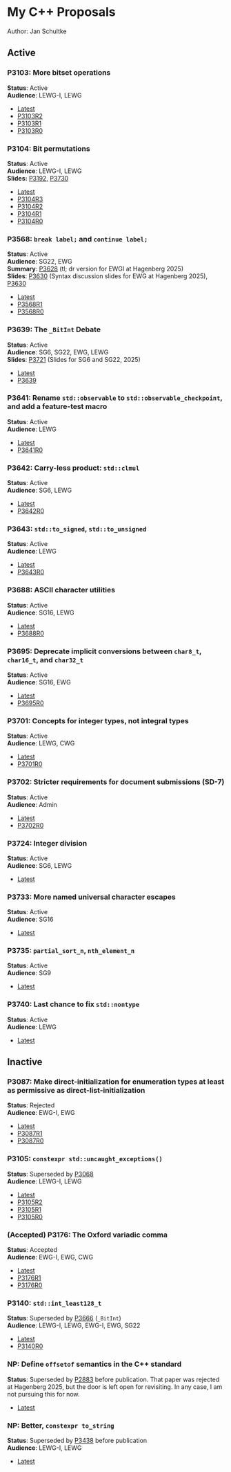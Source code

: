 # My C++ Proposals

Author: Jan Schultke

## Active

### P3103: More bitset operations

**Status**: Active<br>
**Audience**: LEWG-I, LEWG

- [Latest](more-bitset-operations.html)
- [P3103R2](more-bitset-operations-p3103r2.html)
- [P3103R1](more-bitset-operations-p3103r1.html)
- [P3103R0](more-bitset-operations-p3103r0.html)

### P3104: Bit permutations

**Status**: Active<br>
**Audience**: LEWG-I, LEWG<br>
**Slides:** [P3192](../slides/p3104-slides.pdf),
[P3730](bit-permutations-slides.html)

- [Latest](bit-permutations.html)
- [P3104R3](bit-permutations-p3104r3.html)
- [P3104R2](bit-permutations-p3104r2.html)
- [P3104R1](bit-permutations-p3104r1.html)
- [P3104R0](bit-permutations-p3104r0.html)

### P3568: `break label;` and `continue label;`

**Status**: Active<br>
**Audience**: SG22, EWG<br>
**Summary**: [P3628](break-continue-label-tldr.html) (tl; dr version for EWGI at Hagenberg 2025)<br>
**Slides**: [P3630](../slides/p3568-slides.pdf) (Syntax discussion slides for EWG at Hagenberg 2025),
[P3630](break-continue-label-slides.html)

- [Latest](break-continue-label.html)
- [P3568R1](break-continue-label-p3568r1.html)
- [P3568R0](break-continue-label-p3568r0.html)

### P3639: The `_BitInt` Debate

**Status**: Active<br>
**Audience**: SG6, SG22, EWG, LEWG<br>
**Slides**: [P3721](bitint-debate-slides.html) (Slides for SG6 and SG22, 2025)

- [Latest](bitint-debate.html)
- [P3639](bitint-debate-p3639r0.html)

### P3641: Rename `std::observable` to `std::observable_checkpoint`, and add a feature-test macro

**Status**: Active<br>
**Audience**: LEWG

- [Latest](observable-checkpoint.html)
- [P3641R0](observable-checkpoint-p3641r0.html)

### P3642: Carry-less product: `std::clmul`

**Status**: Active<br>
**Audience**: SG6, LEWG

- [Latest](clmul.html)
- [P3642R0](clmul-p3642r0.html)

### P3643: `std::to_signed`, `std::to_unsigned`

**Status**: Active<br>
**Audience**: LEWG

- [Latest](to-signed-unsigned.html)
- [P3643R0](to-signed-unsigned.html)

### P3688: ASCII character utilities

**Status**: Active<br>
**Audience**: SG16, LEWG

- [Latest](ascii.html)
- [P3688R0](ascii-p3688r0.html)

### P3695: Deprecate implicit conversions between `char8_t`, `char16_t`, and `char32_t`

**Status**: Active<br>
**Audience**: SG16, EWG

- [Latest](deprecate-unicode-conversion.html)
- [P3695R0](deprecate-unicode-conversion-p3695r0.html)

### P3701: Concepts for integer types, not integral types

**Status**: Active<br>
**Audience**: LEWG, CWG

- [Latest](signed-or-unsigned.html)
- [P3701R0](signed-or-unsigned-p3701r0.html)

### P3702: Stricter requirements for document submissions (SD-7)

**Status**: Active<br>
**Audience**: Admin

- [Latest](sd7-updates.html)
- [P3702R0](sd7-updates-p3702r0.html)

### P3724: Integer division

**Status**: Active<br>
**Audience**: SG6, LEWG

- [Latest](intdiv.html)

### P3733: More named universal character escapes

**Status**: Active<br>
**Audience**: SG16

- [Latest](more-unicode-escapes.html)

### P3735: `partial_sort_n`, `nth_element_n`

**Status**: Active<br>
**Audience**: SG9

- [Latest](n-algorithms.html)

### P3740: Last chance to fix `std::nontype`

**Status**: Active<br>
**Audience**: LEWG

- [Latest](nontype.html)

## Inactive

### P3087: Make direct-initialization for enumeration types at least as permissive as direct-list-initialization

**Status**: Rejected<br>
**Audience**: EWG-I, EWG

- [Latest](enum-direct-init.html)
- [P3087R1](enum-direct-init-p3087r1.html)
- [P3087R0](enum-direct-init-p3087r0.html)

### P3105: `constexpr std::uncaught_exceptions()`

**Status**: Superseded by [P3068](https://wg21.link/p3068/github)<br>
**Audience**: LEWG-I, LEWG

- [Latest](constexpr-uncaught-exceptions.html)
- [P3105R2](constexpr-uncaught-exceptions-p3105r2.html)
- [P3105R1](constexpr-uncaught-exceptions-p3105r1.html)
- [P3105R0](constexpr-uncaught-exceptions-p3105r0.html)

### (Accepted) P3176: The Oxford variadic comma

**Status**: Accepted<br>
**Audience**: EWG-I, EWG, CWG

- [Latest](oxford-variadic-comma.html)
- [P3176R1](oxford-variadic-comma-p3176r1.html)
- [P3176R0](oxford-variadic-comma-p3176r0.html)

### P3140: `std::int_least128_t`

**Status**: Superseded by [P3666](bitint.html) (`_BitInt`)<br>
**Audience**: LEWG-I, LEWG, EWG-I, EWG, SG22

- [Latest](int-least128.html)
- [P3140R0](int-least128-p3140r0.html)

### NP: Define `offsetof` semantics in the C++ standard

**Status**:
Superseded by [P2883](wg21.link/p2883/github) before publication.
That paper was rejected at Hagenberg 2025, but the door is left open for revisiting.
In any case, I am not pursuing this for now.

- [Latest](offsetof.html)

### NP: Better, `constexpr to_string`

**Status**:
Superseded by [P3438](https://wg21.link/p3438/github)
before publication<br>
**Audience**: LEWG-I, LEWG

- [Latest](constexpr-to-string.html)
